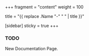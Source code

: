 +++
fragment = "content"
weight = 100

title = "{{ replace .Name "-" " " | title }}"

[sidebar]
  sticky = true
+++

### TODO

New Documentation Page.
